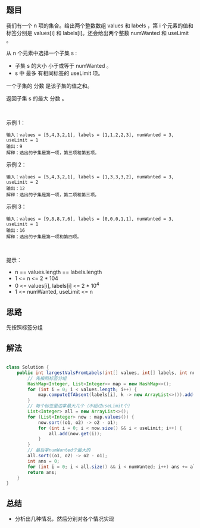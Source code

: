 

## 题目

我们有一个 n 项的集合。给出两个整数数组 values 和 labels ，第 i 个元素的值和标签分别是 values[i] 和 labels[i]。还会给出两个整数 numWanted 和 useLimit 。

从 n 个元素中选择一个子集 s :

- 子集 s 的大小 小于或等于 numWanted 。
- s 中 最多 有相同标签的 useLimit 项。

一个子集的 分数 是该子集的值之和。

返回子集 s 的最大 分数 。

 

示例 1：

    输入：values = [5,4,3,2,1], labels = [1,1,2,2,3], numWanted = 3, useLimit = 1
    输出：9
    解释：选出的子集是第一项，第三项和第五项。
示例 2：

    输入：values = [5,4,3,2,1], labels = [1,3,3,3,2], numWanted = 3, useLimit = 2
    输出：12
    解释：选出的子集是第一项，第二项和第三项。
示例 3：

    输入：values = [9,8,8,7,6], labels = [0,0,0,1,1], numWanted = 3, useLimit = 1
    输出：16
    解释：选出的子集是第一项和第四项。
 

提示：

- n == values.length == labels.length
- 1 <= n <= 2 * 104
- 0 <= values[i], labels[i] <= 2 * 10<sup>4</sup>
- 1 <= numWanted, useLimit <= n



## 思路

先按照标签分组

## 解法
```java

class Solution {
    public int largestValsFromLabels(int[] values, int[] labels, int numWanted, int useLimit) {
        // 先按照标签分组
        HashMap<Integer, List<Integer>> map = new HashMap<>();
        for (int i = 0; i < values.length; i++) {
            map.computeIfAbsent(labels[i], k -> new ArrayList<>()).add(values[i]);
        }
        // 每个标签里边拿最大几个（不超过useLimit个）
        List<Integer> all = new ArrayList<>();
        for (List<Integer> now : map.values()) {
            now.sort((o1, o2) -> o2 - o1);
            for (int i = 0; i < now.size() && i < useLimit; i++) {
                all.add(now.get(i));
            }
        }
        // 最后拿numWanted个最大的
        all.sort((o1, o2) -> o2 - o1);
        int ans = 0;
        for (int i = 0; i < all.size() && i < numWanted; i++) ans += all.get(i);
        return ans;
    }
}
```

## 总结

- 分析出几种情况，然后分别对各个情况实现 
